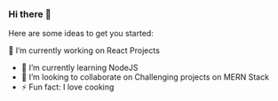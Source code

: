 ### Hi there 👋

<!--
**ShantanuAhuja/ShantanuAhuja** is a ✨ _special_ ✨ repository because its `README.md` (this file) appears on your GitHub profile.
-->
Here are some ideas to get you started:

 🔭 I’m currently working on React Projects
- 🌱 I’m currently learning NodeJS
- 👯 I’m looking to collaborate on Challenging projects on MERN Stack
- ⚡ Fun fact: I love cooking

